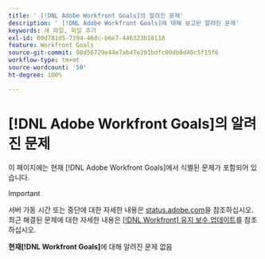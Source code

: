 ```yaml
---
title: ' [!DNL Adobe Workfront Goals]의 알려진 문제'
description: ' [!DNL Adobe Workfront Goals]에 대해 보고된 알려진 문제'
keywords: 새 파일, 파일 추가
exl-id: 00d781d5-7394-46dc-b6e7-446323b10118
feature: Workfront Goals
source-git-commit: 98d56729e44e7ab47e201bdfc00db8d40c5f15f6
workflow-type: tm+mt
source-wordcount: '50'
ht-degree: 100%

---
```


# [!DNL Adobe Workfront Goals]의 알려진 문제

이 페이지에는 현재 [!DNL Adobe Workfront Goals]에서 식별된 문제가 포함되어 있습니다.

>[!IMPORTANT]
>
>서버 가동 시간 또는 중단에 대한 자세한 내용은 [status.adobe.com](https://status.adobe.com)을 참조하십시오. 최근 해결된 문제에 대한 자세한 내용은 [[!DNL Workfront] 유지 보수 업데이트](../maintenance/current-updates.md)를 참조하십시오.

**현재[!DNL Workfront Goals]**&#x200B;에 대해 알려진 문제 없음

<!--


-->

